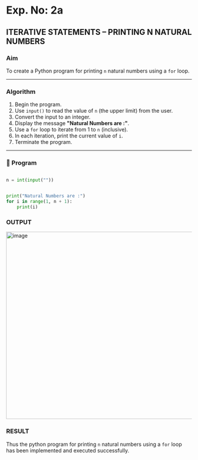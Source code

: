 # Exp. No: 2a  
## ITERATIVE STATEMENTS – PRINTING N NATURAL NUMBERS

###  Aim
To create a Python program for printing `n` natural numbers using a `for` loop.

---

###  Algorithm

1. Begin the program.
2. Use `input()` to read the value of `n` (the upper limit) from the user.
3. Convert the input to an integer.
4. Display the message **"Natural Numbers are :"**.
5. Use a `for` loop to iterate from 1 to `n` (inclusive).
6. In each iteration, print the current value of `i`.
7. Terminate the program.

---

### 🧾 Program

```python

n = int(input(""))


print("Natural Numbers are :")
for i in range(1, n + 1):
    print(i)


```
### OUTPUT

<img width="574" height="508" alt="image" src="https://github.com/user-attachments/assets/62f46126-592f-4db4-8fde-7f6cf22a6576" />


### RESULT
Thus the python program for printing `n` natural numbers using a `for` loop has been implemented and executed successfully.


